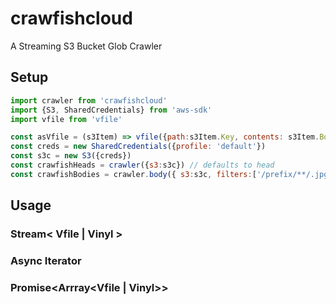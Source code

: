 # crawfishcloud
A Streaming S3 Bucket Glob Crawler

## Setup

```js
import crawler from 'crawfishcloud'
import {S3, SharedCredentials} from 'aws-sdk'
import vfile from 'vfile'

const asVfile = (s3Item) => vfile({path:s3Item.Key, contents: s3Item.Body})
const creds = new SharedCredentials({profile: 'default'})
const s3c = new S3({creds})
const crawfishHeads = crawler({s3:s3c}) // defaults to head
const crawfishBodies = crawler.body({ s3:s3c, filters:['/prefix/**/.jpg'], as:'vfile' | 'vinyl' | asVfile })
```

## Usage

### Stream< Vfile | Vinyl >

### Async Iterator

### Promise<Arrray<Vfile | Vinyl>>
